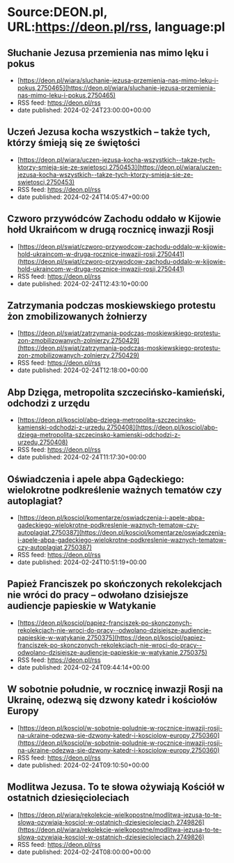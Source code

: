 # Source:DEON.pl, URL:https://deon.pl/rss, language:pl

## Słuchanie Jezusa przemienia nas mimo lęku i pokus
 - [https://deon.pl/wiara/sluchanie-jezusa-przemienia-nas-mimo-leku-i-pokus,2750465](https://deon.pl/wiara/sluchanie-jezusa-przemienia-nas-mimo-leku-i-pokus,2750465)
 - RSS feed: https://deon.pl/rss
 - date published: 2024-02-24T23:00:00+00:00



## Uczeń Jezusa kocha wszystkich – także tych, którzy śmieją się ze świętości
 - [https://deon.pl/wiara/uczen-jezusa-kocha-wszystkich--takze-tych-ktorzy-smieja-sie-ze-swietosci,2750453](https://deon.pl/wiara/uczen-jezusa-kocha-wszystkich--takze-tych-ktorzy-smieja-sie-ze-swietosci,2750453)
 - RSS feed: https://deon.pl/rss
 - date published: 2024-02-24T14:05:47+00:00



## Czworo przywódców Zachodu oddało w Kijowie hołd Ukraińcom w drugą rocznicę inwazji Rosji
 - [https://deon.pl/swiat/czworo-przywodcow-zachodu-oddalo-w-kijowie-hold-ukraincom-w-druga-rocznice-inwazji-rosji,2750441](https://deon.pl/swiat/czworo-przywodcow-zachodu-oddalo-w-kijowie-hold-ukraincom-w-druga-rocznice-inwazji-rosji,2750441)
 - RSS feed: https://deon.pl/rss
 - date published: 2024-02-24T12:43:10+00:00



## Zatrzymania podczas moskiewskiego protestu żon zmobilizowanych żołnierzy
 - [https://deon.pl/swiat/zatrzymania-podczas-moskiewskiego-protestu-zon-zmobilizowanych-zolnierzy,2750429](https://deon.pl/swiat/zatrzymania-podczas-moskiewskiego-protestu-zon-zmobilizowanych-zolnierzy,2750429)
 - RSS feed: https://deon.pl/rss
 - date published: 2024-02-24T12:18:00+00:00



## Abp Dzięga, metropolita szczecińsko-kamieński, odchodzi z urzędu
 - [https://deon.pl/kosciol/abp-dziega-metropolita-szczecinsko-kamienski-odchodzi-z-urzedu,2750408](https://deon.pl/kosciol/abp-dziega-metropolita-szczecinsko-kamienski-odchodzi-z-urzedu,2750408)
 - RSS feed: https://deon.pl/rss
 - date published: 2024-02-24T11:17:30+00:00



## Oświadczenia i apele abpa Gądeckiego: wielokrotne podkreślenie ważnych tematów czy autoplagiat?
 - [https://deon.pl/kosciol/komentarze/oswiadczenia-i-apele-abpa-gadeckiego-wielokrotne-podkreslenie-waznych-tematow-czy-autoplagiat,2750387](https://deon.pl/kosciol/komentarze/oswiadczenia-i-apele-abpa-gadeckiego-wielokrotne-podkreslenie-waznych-tematow-czy-autoplagiat,2750387)
 - RSS feed: https://deon.pl/rss
 - date published: 2024-02-24T10:51:19+00:00



## Papież Franciszek po skończonych rekolekcjach nie wróci do pracy – odwołano dzisiejsze audiencje papieskie w Watykanie
 - [https://deon.pl/kosciol/papiez-franciszek-po-skonczonych-rekolekcjach-nie-wroci-do-pracy--odwolano-dzisiejsze-audiencje-papieskie-w-watykanie,2750375](https://deon.pl/kosciol/papiez-franciszek-po-skonczonych-rekolekcjach-nie-wroci-do-pracy--odwolano-dzisiejsze-audiencje-papieskie-w-watykanie,2750375)
 - RSS feed: https://deon.pl/rss
 - date published: 2024-02-24T09:44:14+00:00



## W sobotnie południe, w rocznicę inwazji Rosji na Ukrainę, odezwą się dzwony katedr i kościołów Europy
 - [https://deon.pl/kosciol/w-sobotnie-poludnie-w-rocznice-inwazji-rosji-na-ukraine-odezwa-sie-dzwony-katedr-i-kosciolow-europy,2750360](https://deon.pl/kosciol/w-sobotnie-poludnie-w-rocznice-inwazji-rosji-na-ukraine-odezwa-sie-dzwony-katedr-i-kosciolow-europy,2750360)
 - RSS feed: https://deon.pl/rss
 - date published: 2024-02-24T09:10:50+00:00



## Modlitwa Jezusa. To te słowa ożywiają Kościół w ostatnich dziesięcioleciach
 - [https://deon.pl/wiara/rekolekcje-wielkopostne/modlitwa-jezusa-to-te-slowa-ozywiaja-kosciol-w-ostatnich-dziesiecioleciach,2749826](https://deon.pl/wiara/rekolekcje-wielkopostne/modlitwa-jezusa-to-te-slowa-ozywiaja-kosciol-w-ostatnich-dziesiecioleciach,2749826)
 - RSS feed: https://deon.pl/rss
 - date published: 2024-02-24T08:00:00+00:00



